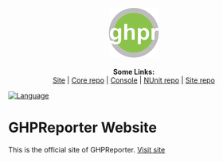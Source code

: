 <p align="center">
  <img src="https://github.com/GHPReporter/GHPReporter.github.io/blob/master/img/logo-small.png?raw=true" alt="Project icon">
  <br><br>
  <b>Some Links:</b><br>
  <a href="https://ghpreporter.github.io/">Site</a> |
  <a href="https://github.com/GHPReporter/Ghpr.Core">Core repo</a> |
  <a href="https://github.com/GHPReporter/Ghpr.Console">Console</a> |
  <a href="https://github.com/GHPReporter/Ghpr.NUnit">NUnit repo</a> |
  <a href="https://github.com/GHPReporter/GHPReporter.github.io/">Site repo</a>
</p>


[![Language](http://gh-toprated.info/Badges/LanguageBadge?user=ghpreporter&repo=GHPReporter.github.io&badgeSize=medium&theme=light&fontWeight=bold)](https://GHPReporter.github.io)

# GHPReporter Website

This is the official site of GHPReporter. [Visit site](https://GHPReporter.github.io)

